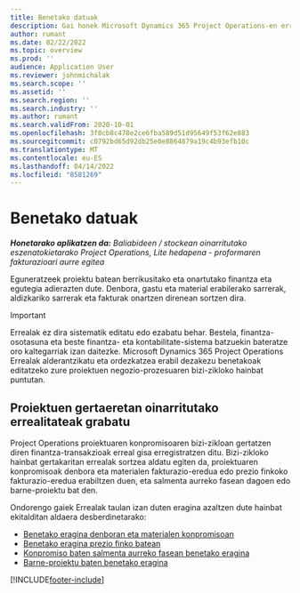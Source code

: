 ```yaml
---
title: Benetako datuak
description: Gai honek Microsoft Dynamics 365 Project Operations-en errealitateekin lan egiteko moduari buruzko informazioa eskaintzen du.
author: rumant
ms.date: 02/22/2022
ms.topic: overview
ms.prod: ''
audience: Application User
ms.reviewer: johnmichalak
ms.search.scope: ''
ms.assetid: ''
ms.search.region: ''
ms.search.industry: ''
ms.author: rumant
ms.search.validFrom: 2020-10-01
ms.openlocfilehash: 3f0cb8c478e2ce6fba589d51d95649f53f62e883
ms.sourcegitcommit: c0792bd65d92db25e0e8864879a19c4b93efb10c
ms.translationtype: MT
ms.contentlocale: eu-ES
ms.lasthandoff: 04/14/2022
ms.locfileid: "8581269"
---
```

# <a name="actuals"></a>Benetako datuak

_**Honetarako aplikatzen da:** Baliabideen / stockean oinarritutako eszenatokietarako Project Operations, Lite hedapena - proformaren fakturazioari aurre egitea_

Eguneratzeek proiektu batean berrikusitako eta onartutako finantza eta egutegia adierazten dute. Denbora, gastu eta material erabilerako sarrerak, aldizkariko sarrerak eta fakturak onartzen direnean sortzen dira.

> [!IMPORTANT]
> Errealak ez dira sistematik editatu edo ezabatu behar. Bestela, finantza-osotasuna eta beste finantza- eta kontabilitate-sistema batzuekin bateratze oro kaltegarriak izan daitezke. Microsoft Dynamics 365 Project Operations Errealak alderantzikatu eta ordezkatzea erabil dezakezu benetakoak editatzeko zure proiektuen negozio-prozesuaren bizi-zikloko hainbat puntutan.

## <a name="recording-actuals-based-on-project-events"></a>Proiektuen gertaeretan oinarritutako errealitateak grabatu

Project Operations proiektuaren konpromisoaren bizi-zikloan gertatzen diren finantza-transakzioak erreal gisa erregistratzen ditu. Bizi-zikloko hainbat gertakaritan errealak sortzea aldatu egiten da, proiektuaren konpromisoak denbora eta materialen fakturazio-eredua edo prezio finkoko fakturazio-eredua erabiltzen duen, eta salmenta aurreko fasean dagoen edo barne-proiektu bat den.

Ondorengo gaiek Errealak taulan izan duten eragina azaltzen dute hainbat ekitalditan aldaera desberdinetarako:

- [Benetako eragina denboran eta materialen konpromisoan](ActualsonTM.md)
- [Benetako eragina prezio finko batean](ActualonFP.md)
- [Konpromiso baten salmenta aurreko fasean benetako eragina](ActualonPreSales.md)
- [Barne-proiektu baten benetako eragina](ActualonInternal.md)

[!INCLUDE[footer-include](../includes/footer-banner.md)]

